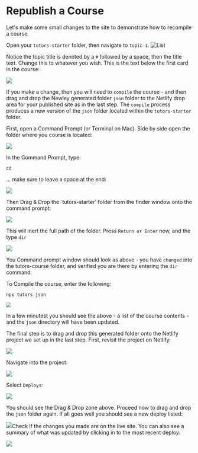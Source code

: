 # Republish a Course

Let's make some small changes to the site to demonstrate how to recompile a course.

Open your `tutors-starter` folder, then navigate to `topic-1`.
![List](img/13x.png)

Notice the topic title is denoted by a `#` followed by a space, then the title text. Change this to whatever you wish. This is the text below the first card in the course:


![](img/04x.png)



If you make a change, then you will need to `compile` the course - and then drag and drop the Newley generated folder `json` folder to the Netlify drop area for your published site as in the last step. The `compile` process  produces a new version of the  `json` folder located within the `tutors-starter` folder. 

First, open a Command Prompt (or Terminal on Mac). Side by side open the folder where you course is located:

![](img/14x.png)

In the Command Prompt, type:

~~~
cd 
~~~

... make sure to leave a space at the end:

![](img/15x.png)

Then Drag & Drop the `tutors-starter' folder from the finder window onto the command prompt:

![](img/16x.png)

This will inert the full path of the folder. Press `Return or Enter` now, and the type `dir`

![](img/17x.png)

You Command prompt window should look as above - you have `changed` into the tutors-course folder, and verified you are there by entering the `dir` command.

To Compile the course, enter the following:

~~~
npx tutors-json
~~~

<img src="img/18x.png" style="zoom:80%;" />

In a few minutest you should see the above - a list of the course contents - and the `json` directory will have been updated.

The final step is to drag and drop this generated folder onto the Netlify project we set up in the last step.  First, revisit the project on Netlify:

![](img/19x.png)

Navigate into the project:

![](img/20x.png)

Select `Deploys`:

![](img/21x.png)

You should see the Drag & Drop zone above. Proceed now to drag and drop the `json` folder again. If all goes well you should see a new deploy listed:

![](img/22x.png)Check if the changes you made are on the live site. You can also see a summary of what was updated by clicking in to the most recent deploy:

![](img/23x.png)